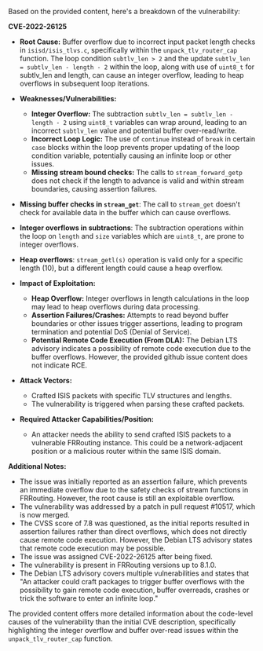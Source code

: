 Based on the provided content, here's a breakdown of the vulnerability:

**CVE-2022-26125**

*   **Root Cause:** Buffer overflow due to incorrect input packet length checks in `isisd/isis_tlvs.c`, specifically within the `unpack_tlv_router_cap` function. The loop condition `subtlv_len > 2` and the update `subtlv_len = subtlv_len - length - 2` within the loop, along with use of `uint8_t` for subtlv\_len and length, can cause an integer overflow, leading to heap overflows in subsequent loop iterations.

*   **Weaknesses/Vulnerabilities:**
    *   **Integer Overflow:** The subtraction `subtlv_len = subtlv_len - length - 2` using `uint8_t` variables can wrap around, leading to an incorrect `subtlv_len` value and potential buffer over-read/write.
    *   **Incorrect Loop Logic:** The use of `continue` instead of `break` in certain `case` blocks within the loop prevents proper updating of the loop condition variable, potentially causing an infinite loop or other issues.
    *  **Missing stream bound checks:** The calls to `stream_forward_getp` does not check if the length to advance is valid and within stream boundaries, causing assertion failures.
   *   **Missing buffer checks in `stream_get`**: The call to `stream_get` doesn't check for available data in the buffer which can cause overflows.
   *   **Integer overflows in subtractions**: The subtraction operations within the loop on `length` and `size` variables which are `uint8_t`, are prone to integer overflows.
   *  **Heap overflows**: `stream_getl(s)` operation is valid only for a specific length (10), but a different length could cause a heap overflow.

*   **Impact of Exploitation:**
    *   **Heap Overflow:** Integer overflows in length calculations in the loop may lead to heap overflows during data processing.
    *   **Assertion Failures/Crashes:** Attempts to read beyond buffer boundaries or other issues trigger assertions, leading to program termination and potential DoS (Denial of Service).
    *   **Potential Remote Code Execution (From DLA):** The Debian LTS advisory indicates a possibility of remote code execution due to the buffer overflows. However, the provided github issue content does not indicate RCE.

*   **Attack Vectors:**
    *   Crafted ISIS packets with specific TLV structures and lengths.
    *   The vulnerability is triggered when parsing these crafted packets.

*   **Required Attacker Capabilities/Position:**
    *   An attacker needs the ability to send crafted ISIS packets to a vulnerable FRRouting instance. This could be a network-adjacent position or a malicious router within the same ISIS domain.

**Additional Notes:**

*   The issue was initially reported as an assertion failure, which prevents an immediate overflow due to the safety checks of stream functions in FRRouting. However, the root cause is still an exploitable overflow.
*   The vulnerability was addressed by a patch in pull request #10517, which is now merged.
*   The CVSS score of 7.8 was questioned, as the initial reports resulted in assertion failures rather than direct overflows, which does not directly cause remote code execution. However, the Debian LTS advisory states that remote code execution may be possible.
*   The issue was assigned CVE-2022-26125 after being fixed.
*   The vulnerability is present in FRRouting versions up to 8.1.0.
*   The Debian LTS advisory covers multiple vulnerabilities and states that  "An attacker could craft packages to trigger buffer overflows with the possibility to gain remote code execution, buffer overreads, crashes or trick the software to enter an infinite loop."

The provided content offers more detailed information about the code-level causes of the vulnerability than the initial CVE description, specifically highlighting the integer overflow and buffer over-read issues within the `unpack_tlv_router_cap` function.